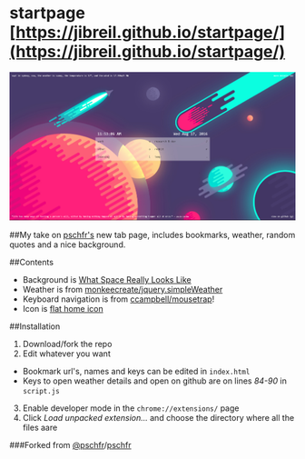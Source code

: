 # startpage [https://jibreil.github.io/startpage/](https://jibreil.github.io/startpage/)

![Screenshot](screenshot.png)

##My take on [pschfr's](https://github.com/pschfr/start) new tab page, includes bookmarks, weather, random quotes and a nice background.

##Contents

+ Background is [What Space Really Looks Like](https://www.behance.net/gallery/12984019/What-Space-Really-Looks-Like)
+ Weather is from [monkeecreate/jquery.simpleWeather](https://github.com/monkeecreate/jquery.simpleWeather)
+ Keyboard navigation is from [ccampbell/mousetrap](https://github.com/ccampbell/mousetrap)!
+ Icon is [flat home icon](http://www.iconarchive.com/show/100-flat-icons-by-graphicloads/home-icon.html)

##Installation

1. Download/fork the repo
2. Edit whatever you want
  * Bookmark url's, names and keys can be edited in `index.html`
  * Keys to open weather details and open on github are on lines *84-90* in `script.js`
3. Enable developer mode in the `chrome://extensions/` page
4. Click *Load unpacked extension...* and choose the directory where all the files aare

###Forked from [@pschfr](http://twitter.com/pschfr)/[pschfr](https://github.com/pschfr/start)
